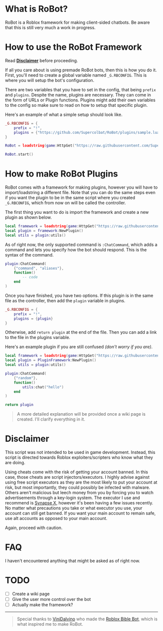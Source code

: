 # What is RoBot?
RoBot is a Roblox framework for making client-sided chatbots.
Be aware that this is still very much a work in progress.

# How to use the RoBot Framework
Read **[Disclaimer](https://github.com/Supercolbat/RoBot#disclaimer)** before proceeding.

If all you care about is using premade RoBot bots, then this is how you do it. First, you'll need to create a global variable named `_G.RBCONFIG`. This is where you will setup the bot's configuration. 

There are two variables that you have to set in the config, that being `prefix` and `plugins`. Despite the name, plugins are necessary. They can come in the form of URLs or Plugin functions. Plugins might add their own variables to the config so make sure to read on how to setup that specific plugin.

Here's an example of what a simple setup should look like.
```lua
_G.RBCONFIG = {
    prefix = "!",
    plugins = {"https://github.com/Supercolbat/RoBot/plugins/sample.lua"}
}

RoBot = loadstring(game:HttpGet("https://raw.githubusercontent.com/Supercolbat/RoBot/master/RoBot.lua", true))()

RoBot.start()
```
# How to make RoBot Plugins
RoBot comes with a framework for making plugins, however you will have to import/loadstring a different file. Note that you can do the same steps even if you want the plugin to be in the same script where you created `_G.RBCONFIG`, which from now on will be called the controller.

The first thing you want to do is import the framework and create a new plugin as shown below.
```lua
local framework = loadstring(game:HttpGet("https://raw.githubusercontent.com/Supercolbat/RoBot/master/PluginFramework.lua", true))()
local plugin = framework:NewPlugin()
local utils = plugin:utils()
```
As of right now, the only supported command is `:ChatCommand`, which adds a command and lets you specify how the bot should respond. This is the syntax of the command.
```lua
plugin:ChatCommand(
    {"command", "aliases"},
    function()
        -- code
    end
)
```
Once you have finished, you have two options. If this plugin is in the same file as the controller, then add the `plugin` variable in plugins.
```lua
_G.RBCONFIG = {
    prefix = "!",
    plugins = {plugin}
}
```
Otherwise, add `return plugin` at the end of the file. Then you can add a link to the file in the plugins variable.

Here's an example plugin if you are still confused *(don't worry if you are)*.
```lua
local framework = loadstring(game:HttpGet("https://raw.githubusercontent.com/Supercolbat/RoBot/master/plugin.lua"))
local plugin = PluginFramework:NewPlugin()
local utils = plugin:utils()

plugin:ChatCommand(
	{"random"},
	function()
		utils:chat("hello")
	end
)

return plugin
```

> A more detailed explanation will be provided once a wiki page is created. I'll clarify everything in it.

# Disclaimer
This script was not intended to be used in game development. Instead, this script is directed towards Roblox exploiters/scripters who know what they are doing.

Using cheats come with the risk of getting your account banned. In this case, those cheats are script injectors/executors. I highly advise against using free script executors as they are the most likely to put your account at risk, but most importantly, they could possibly be infected with malware. Others aren't malicious but leech money from you by forcing you to watch advertisements through a key-login system. The executor I use and recommend is [Synapse X](x.synapse.to), however it's been having a few issues recently. No matter what precautions you take or what executor you use, your account can still get banned. If you want your main account to remain safe, use alt accounts as opposed to your main account.

Again, proceed with caution.

# FAQ
I haven't encountered anything that might be asked as of right now.

# TODO
- [ ] Create a wiki page
- [ ] Give the user more control over the bot
- [ ] Actually make the framework?

---
> Special thanks to [ViniDalvino](https://github.com/ViniDalvino) who made the [Roblox Bible Bot](https://github.com/ViniDalvino/roblox-bible-bot/), which is what inspired me to make RoBot.
